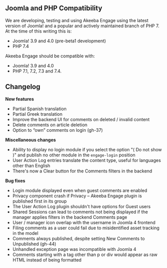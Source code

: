 ## Joomla and PHP Compatibility

We are developing, testing and using Akeeba Engage using the latest version of Joomla! and a popular and actively maintained branch of PHP 7. At the time of this writing this is:

* Joomla! 3.9 and 4.0 (pre-beta1 development)
* PHP 7.4

Akeeba Engage should be compatible with:
* Joomla! 3.9 and 4.0
* PHP 7.1, 7.2, 7.3 and 7.4.

## Changelog

**New features**

* Partial Spanish translation
* Partial Greek translation
* Improve the backend UI for comments on deleted / invalid content
* Delete comments on article deletion
* Option to “own” comments on login (gh-37) 

**Miscellaneous changes**

* Ability to display no login module if you select the option "( Do not show )" and publish no other module in the `engage-login` position
* User Action Log entries translate the content type, useful for languages other than English
* There's now a Clear button for the Comments filters in the backend

**Bug fixes**

* Login module displayed even when guest comments are enabled
* Privacy component crash if Privacy – Akeeba Engage plugin is published first in its group
* The User Action Log plugin shouldn't have options for Guest users
* Shared Sessions can lead to comments not being displayed if the manager applies filters in the backend Comments page
* User / manager icon overlap with the username in Joomla 4 frontend
* Filing comments as a user could fail due to misidentified asset tracking in the model
* Comments always published, despite setting New Comments to Unpublished (gh-44) 
* Unhandled exception page was incompatible with Joomla 4
* Comments starting with a tag other than p or div would appear as raw HTML instead of being formatted
